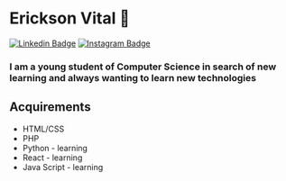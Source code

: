 # Erickson Vital 👋

[![Linkedin Badge](https://img.shields.io/badge/-LinkedIn-blue?style=flat-square&logo=Linkedin&logoColor=white&link=https://www.linkedin.com/in/erickson-vital-167a1b187/)](https://www.linkedin.com/in/erickson-vital-167a1b187/)  [![Instagram Badge](https://img.shields.io/badge/instagram-%23E4405F.svg?&style=flat-square&logo=instagram&logoColor=white)](https://www.instagram.com/erickson.vital/)

### I am a young student of Computer Science in search of new learning and always wanting to learn new technologies

## Acquirements
- HTML/CSS
- PHP
- Python - learning
- React - learning
- Java Script - learning
